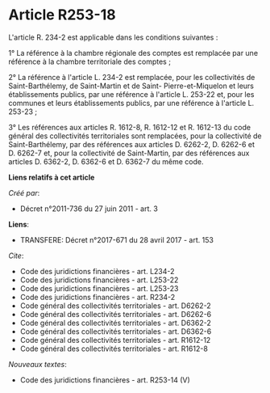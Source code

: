 # Article R253-18

L'article R. 234-2 est applicable dans les conditions suivantes : 

1° La référence à la chambre régionale des comptes est remplacée par une référence à la chambre territoriale des comptes ; 

2° La référence à l'article L. 234-2 est remplacée, pour les collectivités de Saint-Barthélemy, de Saint-Martin et de Saint-
Pierre-et-Miquelon et leurs établissements publics, par une référence à l'article L. 253-22 et, pour les communes et leurs
établissements publics, par une référence à l'article L. 253-23 ; 

3° Les références aux articles R. 1612-8, R. 1612-12 et R. 1612-13 du code général des collectivités territoriales sont
remplacées, pour la collectivité de Saint-Barthélemy, par des références aux articles D. 6262-2, D. 6262-6 et D. 6262-7 et,
pour la collectivité de Saint-Martin, par des références aux articles D. 6362-2, D. 6362-6 et D. 6362-7 du même code.

**Liens relatifs à cet article**

_Créé par_:

  - Décret n°2011-736 du 27 juin 2011 - art. 3

**Liens**:

  - TRANSFERE: Décret n°2017-671 du 28 avril 2017 - art. 153

_Cite_:

  - Code des juridictions financières - art. L234-2
  - Code des juridictions financières - art. L253-22
  - Code des juridictions financières - art. L253-23
  - Code des juridictions financières - art. R234-2
  - Code général des collectivités territoriales - art. D6262-2
  - Code général des collectivités territoriales - art. D6262-6
  - Code général des collectivités territoriales - art. D6362-2
  - Code général des collectivités territoriales - art. D6362-6
  - Code général des collectivités territoriales - art. R1612-12
  - Code général des collectivités territoriales - art. R1612-8

_Nouveaux textes_:

  - Code des juridictions financières - art. R253-14 (V)
